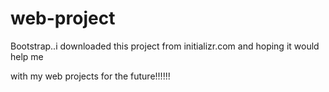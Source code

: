 # web-project
Bootstrap..i downloaded this project from initializr.com and hoping it would help me

with my web projects for the future!!!!!!
